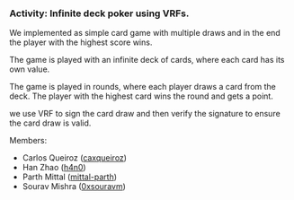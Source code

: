 
### Activity: Infinite deck poker using VRFs. 

We implemented as simple card game with multiple draws and in the end the player with the highest score wins.

The game is played with an infinite deck of cards, where each card has its own value. 

The game is played in rounds, where each player draws a card from the deck. The player with the highest card wins the round and gets a point.

we use VRF to sign the card draw and then verify the signature to ensure the card draw is valid. 


Members:

- Carlos Queiroz ([caxqueiroz](https://github.com/caxqueiroz))
- Han Zhao ([h4n0](https://github.com/h4n0))
- Parth Mittal ([mittal-parth](https://github.com/mittal-parth))
- Sourav Mishra ([0xsouravm](https://github.com/0xsouravm))
